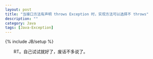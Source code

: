 ```yaml
---
layout: post
title: "当接口方法有声明 throws Exception 时，实现方法可以选择不 throws"
description: ""
category: Java
tags: [Java-Exception]
---
```

{% include JB/setup %}

　　RT。自己试试就好了，废话不多说了。